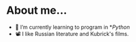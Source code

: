 # About me...

- 🌱 I’m currently learning to program in **Python*
- 📽 I like Russian literature and Kubrick's films.
